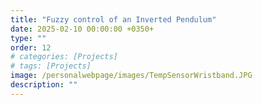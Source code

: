 ```yaml
---
title: "Fuzzy control of an Inverted Pendulum"
date: 2025-02-10 00:00:00 +0350+
type: ""
order: 12
# categories: [Projects]
# tags: [Projects]
image: /personalwebpage/images/TempSensorWristband.JPG
description: ""
---
```

